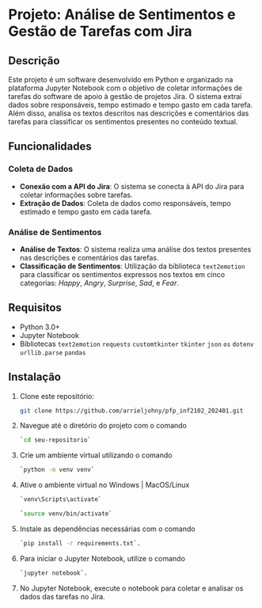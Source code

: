 # Projeto: Análise de Sentimentos e Gestão de Tarefas com Jira

## Descrição

Este projeto é um software desenvolvido em Python e organizado na plataforma Jupyter Notebook com o objetivo de coletar informações de tarefas do software de apoio à gestão de projetos Jira. O sistema extrai dados sobre responsáveis, tempo estimado e tempo gasto em cada tarefa. Além disso, analisa os textos descritos nas descrições e comentários das tarefas para classificar os sentimentos presentes no conteúdo textual.

## Funcionalidades

### Coleta de Dados

- **Conexão com a API do Jira**: O sistema se conecta à API do Jira para coletar informações sobre tarefas.
- **Extração de Dados**: Coleta de dados como responsáveis, tempo estimado e tempo gasto em cada tarefa.

### Análise de Sentimentos

- **Análise de Textos**: O sistema realiza uma análise dos textos presentes nas descrições e comentários das tarefas.
- **Classificação de Sentimentos**: Utilização da biblioteca `text2emotion` para classificar os sentimentos expressos nos textos em cinco categorias: *Happy*, *Angry*, *Surprise*, *Sad*, e *Fear*.

## Requisitos

- Python 3.0+
- Jupyter Notebook
- Bibliotecas
  `text2emotion`
  `requests`
  `customtkinter`
  `tkinter`
  `json`
  `os` 
  `dotenv`
  `urllib.parse`
  `pandas` 

## Instalação

1. Clone este repositório:

   ```bash
   git clone https://github.com/arrieljohny/pfp_inf2102_202401.git

2. Navegue até o diretório do projeto com o comando
   ```bash
   `cd seu-repositorio`

3. Crie um ambiente virtual utilizando o comando
   ```bash
   `python -m venv venv`
   
4. Ative o ambiente virtual no Windows | MacOS/Linux
   ```bash
   `venv\Scripts\activate`

   `source venv/bin/activate`
   
5. Instale as dependências necessárias com o comando
   ```bash
   `pip install -r requirements.txt`.

6. Para iniciar o Jupyter Notebook, utilize o comando
   ```bash
   `jupyter notebook`.
   
7. No Jupyter Notebook, execute o notebook para coletar e analisar os dados das tarefas no Jira.
